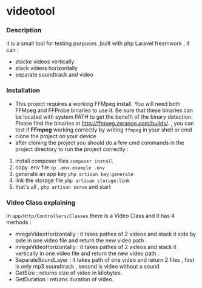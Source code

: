 # videotool
### Description
it is a small tool for testing purpuses ,built with php Laravel freamwork , it can :
- stacke videos vertically
- stack videos horizontally
- separate soundtrack and video

### Installation
- This project requires a working FFMpeg install. You will need both FFMpeg and FFProbe binaries to use it. Be sure that these binaries can be located with system PATH to get the benefit of the binary detection.
 Please find the binaries at http://ffmpeg.zeranoe.com/builds/. ,
 you can test if **FFmpeg** working correctly by writing ```ffmpeg``` in your shell or cmd
 - clone the project on your device
 - after cloning the project you should do a few cmd commands in the project directory to run the project correctly :
 1. install composer files ```composer install``` 
 2. copy .env file ```cp .env.example .env```
 3. generate an app key ```php artisan key:generate```
 4. link the storage file ```php artisan storage:link```
 4. that's all , ```php artisan serve``` and start
 ### Video Class explaining
 in ```app/Http/Controllers/Classes``` there is a Video Class and it has 4 methods :
 - mregeVideoHorizontally : it takes pathes of 2 videos and stack it side by side in one video file and return the new video path .
 - mregeVideoHorizontally : it takes pathes of 2 videos and stack it vertically in one video file and return the new video path .
 - SeparateSoundLayer : it takes path of one video and return 2 files , first is only mp3 soundtrack , second is video without a sound
 - GetSize : returns size of video in kilobytes.
 - GetDuration : returns duration of video.
